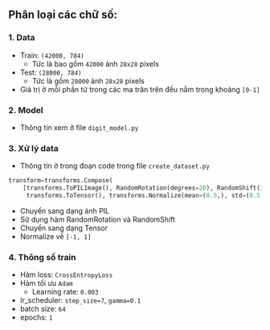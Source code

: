 ## Phân loại các chữ số:
### 1. Data

- Train: `(42000, 784)` 
    - Tức là bao gồm `42000` ảnh `28x28` pixels
- Test: `(28000, 784)`
    - Tức là gồm `28000` ảnh `28x28` pixels
- Giá trị ở mỗi phần tử trong các ma trân trên đều nằm trong khoảng `[0-1]`   
### 2. Model
- Thông tin xem ở file `digit_model.py`

### 3. Xử lý data
- Thông tin ở trong đoạn code trong file `create_dataset.py`
```python
transform=transforms.Compose(
    [transforms.ToPILImage(), RandomRotation(degrees=20), RandomShift(3),
     transforms.ToTensor(), transforms.Normalize(mean=(0.5,), std=(0.5,))])
```
- Chuyển sang dạng ảnh PIL
- Sử dụng hàm RandomRotation và RandomShift
- Chuyển sang dạng Tensor
- Normalize về `[-1, 1]`
### 4. Thông số train
- Hàm loss: `CrossEntropyLoss`
- Hàm tối ưu `Adam`
    - Learning rate: `0.003`
- lr_scheduler: `step_size=7`, `gamma=0.1`
- batch size: `64`
- epochs: `1`